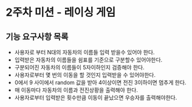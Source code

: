 # 2주차 미션 - 레이싱 게임

## 기능 요구사항 목록

* 사용자로 부터 N대의 자동차의 이름들 입력 받을수 있어야 한다. 
* 입력받은 자동차의 이름들을 쉼표를 기준으로 구분할수 있어야한다.
* 구분되어진 자동차의 이름들이 5자이하인지 검증해야 한다.
* 사용자로부터 몇 번의 이동을 할 것인지 입력받을 수 있어야한다.
* 0에서 9 사이에서 random 값을 받아 4이상이면 전진 3이하이면 멈추게 한다.
* 매 이동마다 자동차의 이름과 전진상황을 출력해야 한다.
* 사용자로부터 입력받은 횟수만큼 이동이 끝났으면 우승자를 출력해야한다.